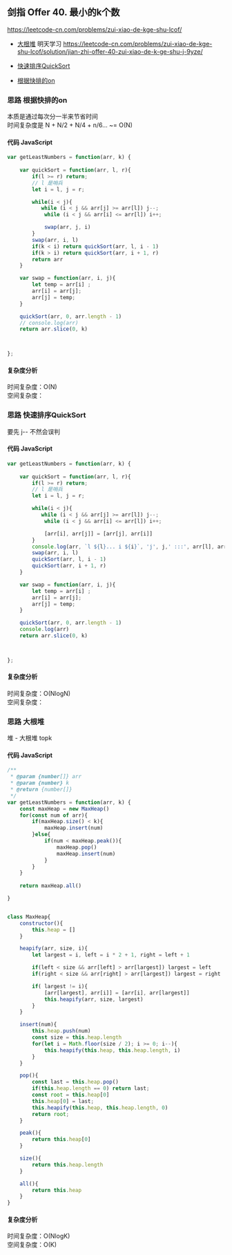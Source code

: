 ## 剑指 Offer 40. 最小的k个数
https://leetcode-cn.com/problems/zui-xiao-de-kge-shu-lcof/
- [大根堆](#思路-大根堆)
明天学习 https://leetcode-cn.com/problems/zui-xiao-de-kge-shu-lcof/solution/jian-zhi-offer-40-zui-xiao-de-k-ge-shu-j-9yze/

- [快速排序QuickSort](#思路-快速排序QuickSort)
- [根据快排的on](#思路-根据快排的on)

### 思路 根据快排的on
本质是通过每次分一半来节省时间  
时间复杂度是 N + N/2 + N/4 + n/6... ~= O(N)
#### 代码 JavaScript

```JavaScript
var getLeastNumbers = function(arr, k) {
    
    var quickSort = function(arr, l, r){
        if(l >= r) return;
        // l 是哨兵
        let i = l, j = r;

        while(i < j){
           while (i < j && arr[j] >= arr[l]) j--;
            while (i < j && arr[i] <= arr[l]) i++;

            swap(arr, j, i)
        }
        swap(arr, i, l)
        if(k < i) return quickSort(arr, l, i - 1)
        if(k > i) return quickSort(arr, i + 1, r)
        return arr
    }

    var swap = function(arr, i, j){
        let temp = arr[i] ;
        arr[i] = arr[j];
        arr[j] = temp;
    }

    quickSort(arr, 0, arr.length - 1)
    // console.log(arr)
    return arr.slice(0, k)



};

```

#### 复杂度分析
时间复杂度：O(N) </br>
空间复杂度：
### 思路 快速排序QuickSort
要先 j-- 不然会误判
#### 代码 JavaScript

```JavaScript
var getLeastNumbers = function(arr, k) {
    
    var quickSort = function(arr, l, r){
        if(l >= r) return;
        // l 是哨兵
        let i = l, j = r;

        while(i < j){
           while (i < j && arr[j] >= arr[l]) j--;
            while (i < j && arr[i] <= arr[l]) i++;

            [arr[i], arr[j]] = [arr[j], arr[i]]
        }
        console.log(arr, `l ${l}... i ${i}`, 'j', j,' :::', arr[l], arr[i])
        swap(arr, i, l)
        quickSort(arr, l, i - 1)
        quickSort(arr, i + 1, r)
    }

    var swap = function(arr, i, j){
        let temp = arr[i] ;
        arr[i] = arr[j];
        arr[j] = temp;
    }

    quickSort(arr, 0, arr.length - 1)
    console.log(arr)
    return arr.slice(0, k)



};

```

#### 复杂度分析
时间复杂度：O(NlogN) </br>
空间复杂度：


### 思路 大根堆
堆 - 大根堆 topk
#### 代码 JavaScript

```JavaScript
/**
 * @param {number[]} arr
 * @param {number} k
 * @return {number[]}
 */
var getLeastNumbers = function(arr, k) {
    const maxHeap = new MaxHeap()
    for(const num of arr){
        if(maxHeap.size() < k){
            maxHeap.insert(num)
        }else{
            if(num < maxHeap.peak()){
                maxHeap.pop()
                maxHeap.insert(num)
            }
        }
    }
    
    return maxHeap.all()

}


class MaxHeap{
    constructor(){
        this.heap = []
    }

    heapify(arr, size, i){
        let largest = i, left = i * 2 + 1, right = left + 1

        if(left < size && arr[left] > arr[largest]) largest = left
        if(right < size && arr[right] > arr[largest]) largest = right

        if( largest != i){
            [arr[largest], arr[i]] = [arr[i], arr[largest]]
            this.heapify(arr, size, largest)
        }
    }

    insert(num){
        this.heap.push(num)
        const size = this.heap.length
        for(let i = Math.floor(size / 2); i >= 0; i--){
            this.heapify(this.heap, this.heap.length, i)
        }
    }

    pop(){
        const last = this.heap.pop()
        if(this.heap.length == 0) return last;
        const root = this.heap[0]
        this.heap[0] = last;
        this.heapify(this.heap, this.heap.length, 0)
        return root;
    }

    peak(){
        return this.heap[0]
    }

    size(){
        return this.heap.length
    }

    all(){
        return this.heap
    }
}

```

#### 复杂度分析

时间复杂度：O(NlogK) </br>
空间复杂度：O(K)
